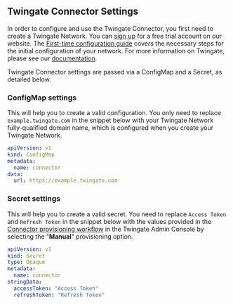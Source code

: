 ## Twingate Connector Settings

In order to configure and use the Twingate Connector, you first need to create a Twingate Network. You can [sign up](https://www.twingate.com) for a free trial account on our website. The [First-time configuration guide](https://docs.twingate.com/docs/twingate-configuration) covers the necessary steps for the initial configuration of your network. For more information on Twingate, please see our [documentation](https://docs.twingate.com/docs/how-twingate-works).

Twingate Connector settings are passed via a ConfigMap and a Secret, as detailed below.

### ConfigMap settings

This will help you to create a valid configuration. You only need to replace `example.twingate.com` in the snippet below with your Twingate Network fully-qualified domain name, which is configured when you create your Twingate Network.

```yaml
apiVersion: v1
kind: ConfigMap
metadata:
  name: connector
data:
  url: https://example.twingate.com
```

### Secret settings

This will help you to create a valid secret. You need to replace `Access Token` and `Refresh Token` in the snippet below with the values provided in the [Connector provisioning workflow](https://docs.twingate.com/docs/provision-the-new-access-node) in the Twingate Admin Console by selecting the "**Manual**" provisioning option.

```yaml
apiVersion: v1
kind: Secret
type: Opaque
metadata:
  name: connector
stringData:
  accessToken: "Access Token"
  refreshToken: "Refresh Token"
```
